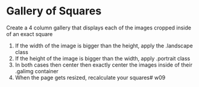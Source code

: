 # Gallery of Squares

Create a 4 column gallery that displays each of the images cropped inside of an exact square

1. If the width of the image is bigger than the height, apply the .landscape class
2. If the height of the image is bigger than the width, apply .portrait class
3. In both cases then center then exactly center the images inside of their .galimg container
4. When the page gets resized, recalculate your squares# w09
